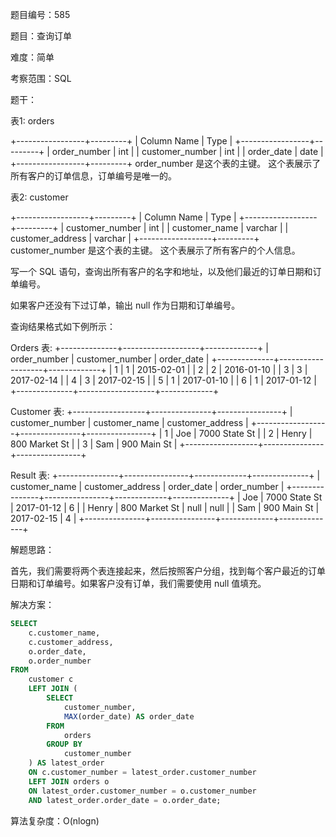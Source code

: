 题目编号：585

题目：查询订单

难度：简单

考察范围：SQL

题干： 

表1: orders

+-----------------+---------+
| Column Name     | Type    |
+-----------------+---------+
| order_number    | int     |
| customer_number | int     |
| order_date      | date    |
+-----------------+---------+
order_number 是这个表的主键。
这个表展示了所有客户的订单信息，订单编号是唯一的。

表2: customer

+------------------+---------+
| Column Name      | Type    |
+------------------+---------+
| customer_number  | int     |
| customer_name    | varchar |
| customer_address | varchar |
+------------------+---------+
customer_number 是这个表的主键。
这个表展示了所有客户的个人信息。

写一个 SQL 语句，查询出所有客户的名字和地址，以及他们最近的订单日期和订单编号。

如果客户还没有下过订单，输出 null 作为日期和订单编号。

查询结果格式如下例所示：

Orders 表:
+--------------+-------------------+-------------+
| order_number | customer_number   | order_date  |
+--------------+-------------------+-------------+
| 1            | 1                 | 2015-02-01  |
| 2            | 2                 | 2016-01-10  |
| 3            | 3                 | 2017-02-14  |
| 4            | 3                 | 2017-02-15  |
| 5            | 1                 | 2017-01-10  |
| 6            | 1                 | 2017-01-12  |
+--------------+-------------------+-------------+

Customer 表:
+------------------+---------------+----------------+
| customer_number  | customer_name | customer_address |
+------------------+---------------+----------------+
| 1                | Joe           | 7000 State St    |
| 2                | Henry         | 800 Market St    |
| 3                | Sam           | 900 Main St      |
+------------------+---------------+----------------+

Result 表:
+---------------+----------------+-------------+--------------+
| customer_name | customer_address | order_date | order_number |
+---------------+----------------+-------------+--------------+
| Joe           | 7000 State St   | 2017-01-12  | 6            |
| Henry         | 800 Market St   | null        | null         |
| Sam           | 900 Main St     | 2017-02-15  | 4            |
+---------------+----------------+-------------+--------------+

解题思路：

首先，我们需要将两个表连接起来，然后按照客户分组，找到每个客户最近的订单日期和订单编号。如果客户没有订单，我们需要使用 null 值填充。

解决方案：

```sql
SELECT 
    c.customer_name, 
    c.customer_address, 
    o.order_date, 
    o.order_number
FROM 
    customer c 
    LEFT JOIN (
        SELECT 
            customer_number, 
            MAX(order_date) AS order_date
        FROM 
            orders 
        GROUP BY 
            customer_number
    ) AS latest_order 
    ON c.customer_number = latest_order.customer_number 
    LEFT JOIN orders o 
    ON latest_order.customer_number = o.customer_number 
    AND latest_order.order_date = o.order_date;
```

算法复杂度：O(nlogn)